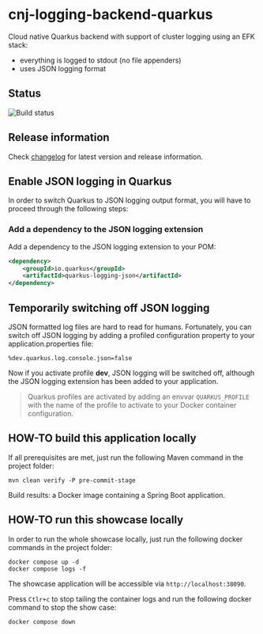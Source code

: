 # cnj-logging-backend-quarkus

Cloud native Quarkus backend with support of cluster logging using an EFK stack:

* everything is logged to stdout (no file appenders)
* uses JSON logging format

## Status

![Build status](https://codebuild.eu-west-1.amazonaws.com/badges?uuid=eyJlbmNyeXB0ZWREYXRhIjoiN2FHN1daY05KUjNEbUgvSXdMUmd3YnZscVNCUklGU2xqeWVjSFBFOWZiZ1NMSFBOSHg2ZVNuVHFmeW5PWlVuN1hFUTNDQkVma1NLbzRESklPeTFIRkdVPSIsIml2UGFyYW1ldGVyU3BlYyI6IjFZS1VaM21xbCtLN0gvYlIiLCJtYXRlcmlhbFNldFNlcmlhbCI6MX0%3D&branch=main)

## Release information

Check [changelog](changelog.md) for latest version and release information.

## Enable JSON logging in Quarkus

In order to switch Quarkus to JSON logging output format, you will have to proceed through the following steps:

### Add a dependency to the JSON logging extension

Add a dependency to the JSON logging extension to your POM:

```xml
<dependency>
    <groupId>io.quarkus</groupId>
    <artifactId>quarkus-logging-json</artifactId>
</dependency>
```

## Temporarily switching off JSON logging

JSON formatted log files are hard to read for humans. Fortunately, you can switch off JSON logging by adding
a profiled configuration property to your application.properties file:

```properties
%dev.quarkus.log.console.json=false
```

Now if you activate profile __dev__, JSON logging will be switched off, although the JSON logging extension has been added to your application.

> Quarkus profiles are activated by adding an envvar `QUARKUS_PROFILE` with the name of the profile to activate to your Docker container configuration.

## HOW-TO build this application locally

If all prerequisites are met, just run the following Maven command in the project folder:

```shell 
mvn clean verify -P pre-commit-stage
```

Build results: a Docker image containing a Spring Boot application.

## HOW-TO run this showcase locally

In order to run the whole showcase locally, just run the following docker commands in the project folder:

```shell 
docker compose up -d
docker compose logs -f 
```
The showcase application will be accessible via `http://localhost:38090`.

Press `Ctlr+c` to stop tailing the container logs and run the following docker command to stop the show case:

```shell 
docker compose down
```
